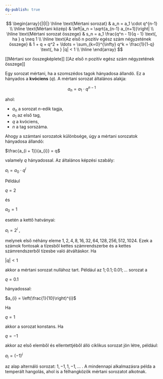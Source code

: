 ```yaml
---
dg-publish: true
---
```

$$
\begin{array}{|l|l|}
\hline
\text{Mértani sorozat} & a_n = a_1 \cdot q^{n-1} \\
\hline
\text{Mértani közép} & \left|a_n = \sqrt{a_{n-1} a_{n+1}}\right| \\
\hline
\text{Mértani sorozat összege} & s_n = a_1 \frac{q^n - 1}{q - 1} \text{, ha } q \neq 1 \\
\hline
\text{Az első n pozitív egész szám négyzetének összege} & 1 + q + q^2 + \ldots = \sum_{k=0}^{\infty} q^k = \frac{1}{1-q} \text{, ha } |q| < 1 \\
\hline
\end{array}
$$

[[Mértani sor összegképlete]]
[[Az első n pozitív egész szám négyzetének összege]]

Egy sorozat mértani, ha a szomszédos tagok hányadosa állandó. Ez a hányados a **kvóciens** ($q$). A mértani sorozat általános alakja:

$$
a_n = a_1 \cdot q^{n-1}
$$

ahol:
- $a_n$ a sorozat $n$-edik tagja,
- $a_1$ az első tag,
- $q$ a kvóciens,
- $n$ a tag sorszáma.


Ahogy a számtani sorozatok különbsége, úgy a mértani sorozatok hányadosa állandó:

$\frac{a_{i + 1}}{a_{i}} = q$ 

valamely $q$ hányadossal. Az általános képzési szabály:

$a_{i} = a_{0} \cdot q^{i}$ 

Például 

$q = 2$ 

és 

$a_{0} = 1$ 

esetén a kettő hatványai:

$a_{i} = 2^{i}$ ,

melynek első néhány eleme $1, 2, 4, 8, 16, 32, 64, 128, 256, 512, 1024$. Ezek a számok fontosak a tízesből kettes számrendszerbe és a kettes számrendszerből tízesbe való átváltáskor. Ha 

$|q| < 1$ 

akkor a mértani sorozat nullához tart. Például az $1; 0.1; 0.01; \ldots$ sorozat a 

$q = 0.1$ 

hányadossal:

$a_{i} = \left(\frac{1}{10}\right)^{i}$

Ha 

$q = 1$ 

akkor a sorozat konstans. Ha 

$q = -1$ 

akkor az első elemből és ellentettjéből álló ciklikus sorozat jön létre, például:

$a_{i} = (-1)^{i}$ 

az alap alternáló sorozat: $1, -1, 1, -1, \ldots$ . A mindennapi alkalmazásra példa a temperált hangolás, ahol is a félhangközök mértani sorozatot alkotnak.

